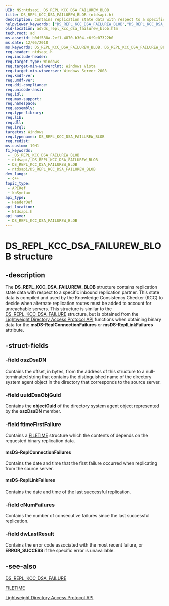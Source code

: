 ```yaml
---
UID: NS:ntdsapi._DS_REPL_KCC_DSA_FAILUREW_BLOB
title: DS_REPL_KCC_DSA_FAILUREW_BLOB (ntdsapi.h)
description: Contains replication state data with respect to a specific inbound replication partner.
helpviewer_keywords: ["DS_REPL_KCC_DSA_FAILUREW_BLOB","DS_REPL_KCC_DSA_FAILUREW_BLOB structure [Active Directory]","ad.ds_repl_kcc_dsa_failurew_blob","msDS-ReplConnectionFailures","msDS-ReplLinkFailures","ntdsapi/DS_REPL_KCC_DSA_FAILUREW_BLOB"]
old-location: ad\ds_repl_kcc_dsa_failurew_blob.htm
tech.root: ad
ms.assetid: b0df588a-2ef1-4870-b304-c6f9e07322b0
ms.date: 12/05/2018
ms.keywords: DS_REPL_KCC_DSA_FAILUREW_BLOB, DS_REPL_KCC_DSA_FAILUREW_BLOB structure [Active Directory], ad.ds_repl_kcc_dsa_failurew_blob, msDS-ReplConnectionFailures, msDS-ReplLinkFailures, ntdsapi/DS_REPL_KCC_DSA_FAILUREW_BLOB
req.header: ntdsapi.h
req.include-header: 
req.target-type: Windows
req.target-min-winverclnt: Windows Vista
req.target-min-winversvr: Windows Server 2008
req.kmdf-ver: 
req.umdf-ver: 
req.ddi-compliance: 
req.unicode-ansi: 
req.idl: 
req.max-support: 
req.namespace: 
req.assembly: 
req.type-library: 
req.lib: 
req.dll: 
req.irql: 
targetos: Windows
req.typenames: DS_REPL_KCC_DSA_FAILUREW_BLOB
req.redist: 
ms.custom: 19H1
f1_keywords:
 - _DS_REPL_KCC_DSA_FAILUREW_BLOB
 - ntdsapi/_DS_REPL_KCC_DSA_FAILUREW_BLOB
 - DS_REPL_KCC_DSA_FAILUREW_BLOB
 - ntdsapi/DS_REPL_KCC_DSA_FAILUREW_BLOB
dev_langs:
 - c++
topic_type:
 - APIRef
 - kbSyntax
api_type:
 - HeaderDef
api_location:
 - Ntdsapi.h
api_name:
 - DS_REPL_KCC_DSA_FAILUREW_BLOB
---
```


# DS_REPL_KCC_DSA_FAILUREW_BLOB structure


## -description

The <b>DS_REPL_KCC_DSA_FAILUREW_BLOB</b> structure contains replication state data with respect to a specific inbound replication partner. This state data is compiled and used by the Knowledge Consistency Checker (KCC) to decide when alternate replication routes must be added to account for  unreachable servers.
  This structure is similar to the <a href="https://docs.microsoft.com/windows/desktop/api/ntdsapi/ns-ntdsapi-ds_repl_kcc_dsa_failurew">DS_REPL_KCC_DSA_FAILURE</a> structure, but is obtained from the <a href="https://docs.microsoft.com/previous-versions/windows/desktop/ldap/lightweight-directory-access-protocol-ldap-api">Lightweight Directory Access Protocol API</a> functions when obtaining binary data for the <b>msDS-ReplConnectionFailures</b> or <b>msDS-ReplLinkFailures</b> attribute.

## -struct-fields

### -field oszDsaDN

Contains the offset, in bytes, from the address of this structure  to  a null-terminated string that contains the  distinguished name of the directory system agent object in the directory that corresponds to the source server.

### -field uuidDsaObjGuid

Contains the <b>objectGuid</b> of the directory system agent object represented by the <b>oszDsaDN</b> member.

### -field ftimeFirstFailure

Contains a <a href="https://docs.microsoft.com/windows/desktop/api/minwinbase/ns-minwinbase-filetime">FILETIME</a> structure which the contents of depends on the requested binary replication data.



#### msDS-ReplConnectionFailures

Contains the date and time that the first failure occurred when replicating from the source server.



#### msDS-ReplLinkFailures

Contains the date and time of the last successful replication.

### -field cNumFailures

Contains the number of consecutive failures since the last successful replication.

### -field dwLastResult

Contains the error code associated with the most recent failure, or <b>ERROR_SUCCESS</b> if the specific error is unavailable.

## -see-also

<a href="https://docs.microsoft.com/windows/desktop/api/ntdsapi/ns-ntdsapi-ds_repl_kcc_dsa_failurew">DS_REPL_KCC_DSA_FAILURE</a>



<a href="https://docs.microsoft.com/windows/desktop/api/minwinbase/ns-minwinbase-filetime">FILETIME</a>



<a href="https://docs.microsoft.com/previous-versions/windows/desktop/ldap/lightweight-directory-access-protocol-ldap-api">Lightweight Directory Access Protocol API</a>


